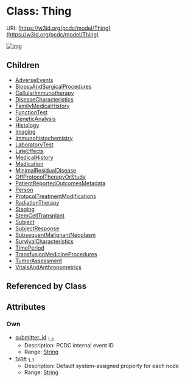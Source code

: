 
# Class: Thing




URI: [https://w3id.org/pcdc/model/Thing](https://w3id.org/pcdc/model/Thing)


[![img](https://yuml.me/diagram/nofunky;dir:TB/class/[VitalsAndAnthropometrics],[TumorAssessment],[TransfusionMedicineProcedures],[TimePeriod],[Thing&#124;submitter_id:string;type:string]^-[VitalsAndAnthropometrics],[Thing]^-[TumorAssessment],[Thing]^-[TransfusionMedicineProcedures],[Thing]^-[TimePeriod],[Thing]^-[SurvivalCharacteristics],[Thing]^-[SubsequentMalignantNeoplasm],[Thing]^-[SubjectResponse],[Thing]^-[Subject],[Thing]^-[StemCellTransplant],[Thing]^-[Staging],[Thing]^-[RadiationTherapy],[Thing]^-[ProtocolTreatmentModifications],[Thing]^-[Person],[Thing]^-[PatientReportedOutcomesMetadata],[Thing]^-[OffProtocolTherapyOrStudy],[Thing]^-[MinimalResidualDisease],[Thing]^-[Medication],[Thing]^-[MedicalHistory],[Thing]^-[LateEffects],[Thing]^-[LaboratoryTest],[Thing]^-[Immunohistochemistry],[Thing]^-[Imaging],[Thing]^-[Histology],[Thing]^-[GeneticAnalysis],[Thing]^-[FunctionTest],[Thing]^-[FamilyMedicalHistory],[Thing]^-[DiseaseCharacteristics],[Thing]^-[CellularImmunotherapy],[Thing]^-[BiopsyAndSurgicalProcedures],[Thing]^-[AdverseEvents],[SurvivalCharacteristics],[SubsequentMalignantNeoplasm],[SubjectResponse],[Subject],[StemCellTransplant],[Staging],[RadiationTherapy],[ProtocolTreatmentModifications],[Person],[PatientReportedOutcomesMetadata],[OffProtocolTherapyOrStudy],[MinimalResidualDisease],[Medication],[MedicalHistory],[LateEffects],[LaboratoryTest],[Immunohistochemistry],[Imaging],[Histology],[GeneticAnalysis],[FunctionTest],[FamilyMedicalHistory],[DiseaseCharacteristics],[CellularImmunotherapy],[BiopsyAndSurgicalProcedures],[AdverseEvents])](https://yuml.me/diagram/nofunky;dir:TB/class/[VitalsAndAnthropometrics],[TumorAssessment],[TransfusionMedicineProcedures],[TimePeriod],[Thing&#124;submitter_id:string;type:string]^-[VitalsAndAnthropometrics],[Thing]^-[TumorAssessment],[Thing]^-[TransfusionMedicineProcedures],[Thing]^-[TimePeriod],[Thing]^-[SurvivalCharacteristics],[Thing]^-[SubsequentMalignantNeoplasm],[Thing]^-[SubjectResponse],[Thing]^-[Subject],[Thing]^-[StemCellTransplant],[Thing]^-[Staging],[Thing]^-[RadiationTherapy],[Thing]^-[ProtocolTreatmentModifications],[Thing]^-[Person],[Thing]^-[PatientReportedOutcomesMetadata],[Thing]^-[OffProtocolTherapyOrStudy],[Thing]^-[MinimalResidualDisease],[Thing]^-[Medication],[Thing]^-[MedicalHistory],[Thing]^-[LateEffects],[Thing]^-[LaboratoryTest],[Thing]^-[Immunohistochemistry],[Thing]^-[Imaging],[Thing]^-[Histology],[Thing]^-[GeneticAnalysis],[Thing]^-[FunctionTest],[Thing]^-[FamilyMedicalHistory],[Thing]^-[DiseaseCharacteristics],[Thing]^-[CellularImmunotherapy],[Thing]^-[BiopsyAndSurgicalProcedures],[Thing]^-[AdverseEvents],[SurvivalCharacteristics],[SubsequentMalignantNeoplasm],[SubjectResponse],[Subject],[StemCellTransplant],[Staging],[RadiationTherapy],[ProtocolTreatmentModifications],[Person],[PatientReportedOutcomesMetadata],[OffProtocolTherapyOrStudy],[MinimalResidualDisease],[Medication],[MedicalHistory],[LateEffects],[LaboratoryTest],[Immunohistochemistry],[Imaging],[Histology],[GeneticAnalysis],[FunctionTest],[FamilyMedicalHistory],[DiseaseCharacteristics],[CellularImmunotherapy],[BiopsyAndSurgicalProcedures],[AdverseEvents])

## Children

 * [AdverseEvents](AdverseEvents.md)
 * [BiopsyAndSurgicalProcedures](BiopsyAndSurgicalProcedures.md)
 * [CellularImmunotherapy](CellularImmunotherapy.md)
 * [DiseaseCharacteristics](DiseaseCharacteristics.md)
 * [FamilyMedicalHistory](FamilyMedicalHistory.md)
 * [FunctionTest](FunctionTest.md)
 * [GeneticAnalysis](GeneticAnalysis.md)
 * [Histology](Histology.md)
 * [Imaging](Imaging.md)
 * [Immunohistochemistry](Immunohistochemistry.md)
 * [LaboratoryTest](LaboratoryTest.md)
 * [LateEffects](LateEffects.md)
 * [MedicalHistory](MedicalHistory.md)
 * [Medication](Medication.md)
 * [MinimalResidualDisease](MinimalResidualDisease.md)
 * [OffProtocolTherapyOrStudy](OffProtocolTherapyOrStudy.md)
 * [PatientReportedOutcomesMetadata](PatientReportedOutcomesMetadata.md)
 * [Person](Person.md)
 * [ProtocolTreatmentModifications](ProtocolTreatmentModifications.md)
 * [RadiationTherapy](RadiationTherapy.md)
 * [Staging](Staging.md)
 * [StemCellTransplant](StemCellTransplant.md)
 * [Subject](Subject.md)
 * [SubjectResponse](SubjectResponse.md)
 * [SubsequentMalignantNeoplasm](SubsequentMalignantNeoplasm.md)
 * [SurvivalCharacteristics](SurvivalCharacteristics.md)
 * [TimePeriod](TimePeriod.md)
 * [TransfusionMedicineProcedures](TransfusionMedicineProcedures.md)
 * [TumorAssessment](TumorAssessment.md)
 * [VitalsAndAnthropometrics](VitalsAndAnthropometrics.md)

## Referenced by Class


## Attributes


### Own

 * [submitter_id](submitter_id.md)  <sub>1..1</sub>
     * Description: PCDC internal event ID
     * Range: [String](types/String.md)
 * [type](type.md)  <sub>1..1</sub>
     * Description: Default system-assigned property for each node
     * Range: [String](types/String.md)
